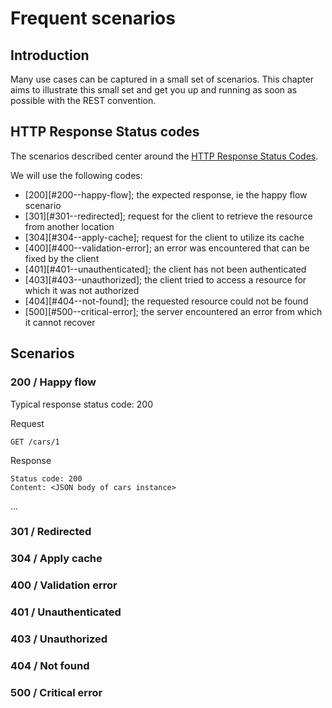 # Frequent scenarios

## Introduction

Many use cases can be captured in a small set of scenarios. This chapter aims to illustrate this small set and get you up and running as soon as possible with the REST convention. 

## HTTP Response Status codes

The scenarios described center around the [HTTP Response Status Codes][http-status-codes]. 

We will use the following codes:
* [200][#200--happy-flow]; the expected response, ie the happy flow scenario
* [301][#301--redirected]; request for the client to retrieve the resource from another location
* [304][#304--apply-cache]; request for the client to utilize its cache
* [400][#400--validation-error]; an error was encountered that can be fixed by the client
* [401][#401--unauthenticated]; the client has not been authenticated
* [403][#403--unauthorized]; the client tried to access a resource for which it was not authorized
* [404][#404--not-found]; the requested resource could not be found
* [500][#500--critical-error]; the server encountered an error from which it cannot recover

## Scenarios

### 200 / Happy flow

Typical response status code: 200

Request
```
GET /cars/1
```

Response
```
Status code: 200
Content: <JSON body of cars instance>
```

...


### 301 / Redirected


### 304 / Apply cache

### 400 / Validation error

### 401 / Unauthenticated

### 403 / Unauthorized

### 404 / Not found

### 500 / Critical error


[http-status-codes]: https://www.w3.org/Protocols/rfc2616/rfc2616-sec10.html